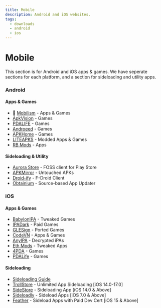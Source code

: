 ```yaml
---
title: Mobile
description: Android and iOS websites.
tags:
  - downloads
  - android
  - ios
---
```


# Mobile

This section is for Android and iOS apps & games. We have seperate sections for each platform, and a section for sideloading and utility apps.

### Android

#### Apps & Games
- :star2: [Mobilism](https://forum.mobilism.me) - Apps & Games
- [ApkVision](https://apkvision.org) - Games
- [PDALIFE](https://pdalife.com) - Games
- [Androeed](https://androeed.store) - Games
- [APKHome](https://apkhome.io) - Games
- [LITEAPKS](https://liteapks.com) - Modded Apps & Games
- [RB Mods](https://www.rockmods.net) - Apps

#### Sideloading & Utility
- [Aurora Store](https://auroraoss.com/) - FOSS client for Play Store
- [APKMirror](https://www.apkmirror.com/) - Untouched APKs
- [Droid-ify](https://github.com/Droid-ify/client) - F-Droid Client
- [Obtainium](https://github.com/ImranR98/Obtainium/) - Source-based App Updater

### iOS

#### Apps & Games
- [BabylonIPA](https://t.me/BabylonIPA) - Tweaked Games
- [IPADark](https://t.me/ipa_dark) - Paid Games
- [GLESign](https://t.me/glesign) - Ported Games
- [CodeVN](https://ios.codevn.net) - Apps & Games
- [AnyIPA](https://anyipa.me) - Decrypted iPAs
- [Eth Mods](https://sultanmods.fyi) - Tweaked Apps
- [4PDA](https://4pda.to/forum/) - Games
- [PDALife](https://pdalife.com/ios/games/) - Games

#### Sideloading
- [Sideloading Guide](https://ios.cfw.guide/sideloading-apps/)
- [TrollStore](https://github.com/opa334/TrollStore) - Unlimited App Sideloading [iOS 14.0-17.0]
- [SideStore](https://sidestore.io/) - Sideloading App [iOS 14.0 & Above]
- [Sideloadly](https://sideloadly.io/) - Sideload Apps [iOS 7.0 & Above]
- [Feather](https://github.com/khcrysalis/Feather) - Sideload Apps with Paid Dev Cert [iOS 15 & Above]
